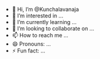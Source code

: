 - 👋 Hi, I’m @Kunchalavanaja
- 👀 I’m interested in ...
- 🌱 I’m currently learning ...
- 💞️ I’m looking to collaborate on ...
- 📫 How to reach me ...
- 😄 Pronouns: ...
- ⚡ Fun fact: ...

<!---
Kunchalavanaja/Kunchalavanaja is a ✨ special ✨ repository because its `README.md` (this file) appears on your GitHub profile.
You can click the Preview link to take a look at your changes.
--->

